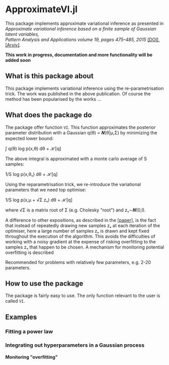 # ApproximateVI.jl

This package implements approximate variational inference as presented in  
*Approximate variational inference based on a finite sample of Gaussian latent variables,  
Pattern Analysis and Applications volume 19, pages 475–485, 2015* [[DOI]](https://doi.org/10.1007/s10044-015-0496-9), [[Arxiv]](https://arxiv.org/pdf/1906.04507.pdf).

**This work in progress, documentation and more functionality will be added soon**


## What is this package about

This package implements variational inference using the re-parametrisation trick.
The work was published in the above publication. 
Of course the method has been popularised by the works ...


## What does the package do

The package offer function `VI`. This function approximates the posterior parameter distribution
with a Gaussian q(θ) = 𝜨(θ|μ,Σ) by minimizing the expected lower bound:

∫ q(θ) log p(x,θ) dθ + ℋ[q]

The above integral is approximated with a monte carlo average of S samples:

1/S log p(x,θₛ) dθ + ℋ[q]

Using the reparametrisation trick, we re-introduce the variational parameters that we need top optimise:

1/S log p(x,μ + √Σ zₛ) dθ + ℋ[q]

where √Σ is a matrix root of Σ (e.g. Cholesky "root") and zₛ∼𝜨(0,I).

A difference to other expositions, as described in the [[paper]](https://arxiv.org/pdf/1906.04507.pdf), is the fact
that instead of repeatedly drawing new samples zₛ at each iteration of the optimiser, here a large number of samples zₛ is drawn
and kept fixed throughout the execution of the algorithm. This avoids the difficulties of working with a noisy gradient at the 
expense of risking overfitting to the samples zₛ that happen to be chosen. A mechanism for monitoring potential overfitting is described 

Recommended for problems with relatively few parameters, e.g. 2-20 parameters.

## How to use the package

The package is fairly easy to use. The only function relevant to the user is called `VI`.


## Examples

### Fitting a power law

### Integrating out hyperparameters in a Gaussian process

#### Monitoring "overfitting"

